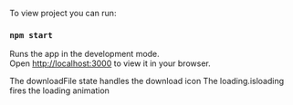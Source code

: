 To view project you can run:

### `npm start`

Runs the app in the development mode.\
Open [http://localhost:3000](http://localhost:3000) to view it in your browser.

The downloadFile state handles the download icon
The loading.isloading fires the loading animation
